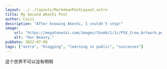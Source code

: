 ```yaml
---
layout: ../../layouts/MarkdownPostLayout.astro
title: My Second Akechi Post
author: Cuiii
description: "After knowing Akechi, I couldn't stop!"
image:
    url: "https://megatenwiki.com/images/thumb/1/1c/P5X_Crow_Artwork.png/600px-P5X_Crow_Artwork.png"
    alt: "Our Beauty."
pubDate: 2022-07-08
tags: ["astro", "blogging", "learning in public", "successes"]
---
```

这个世界不可以没有明明
